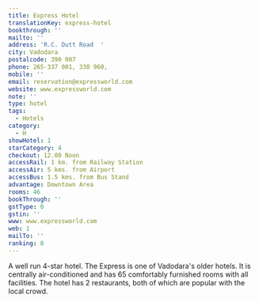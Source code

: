 ```yaml
---
title: Express Hotel
translationKey: express-hotel
bookthrough: ''
mailto: ''
address: 'R.C. Dutt Road  '
city: Vadodara
postalcode: 390 007
phone: 265-337 001, 330 960,
mobile: ''
email: reservation@expressworld.com
website: www.expressworld.com
note: ''
type: hotel
tags:
  - Hotels
category:
  - H
showHotel: 1
starCategory: 4
checkout: 12.00 Noon
accessRail: 1 km. from Railway Station
accessAir: 5 kms. from Airport
accessBus: 1.5 kms. from Bus Stand
advantage: Downtown Area
rooms: 46
bookThrough: ''
gstType: 0
gstin: ''
www: www.expressworld.com
web: 1
mailTo: ''
ranking: 0
---
```







A well run 4-star hotel. The Express is one of Vadodara's older hotels. It is centrally air-conditioned and has 65 comfortably furnished rooms with all facilities. The hotel has 2 restaurants, both of which are popular with the local crowd.